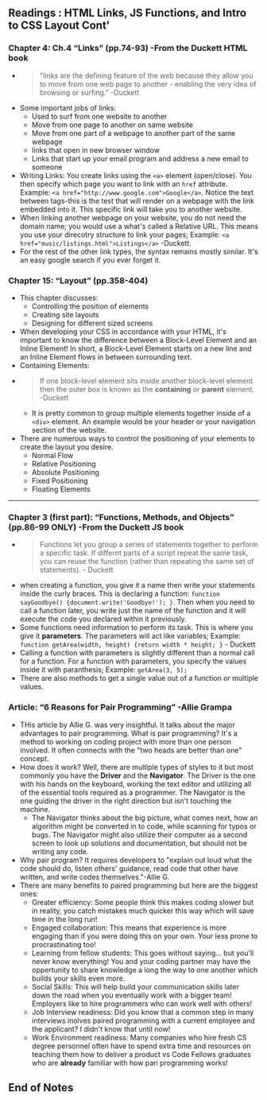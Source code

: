 ## Readings : HTML Links, JS Functions, and Intro to CSS Layout Cont'

### Chapter 4: Ch.4 “Links” (pp.74-93) -From the Duckett HTML book
- > "links are the defining feature of the web because they allow you to move from one web page to another - enabling the very idea of browsing or surfing." -Duckett
- Some important jobs of links:
  * Used to surf from one website to another
  * Move from one page to another on same website
  * Move from one part of a webpage to another part of the same webpage
  * links that open in new browser window
  * Links that start up your email program and address a new email to someone
- Writing Links: You create links using the `<a>` element (open/close). You then specify which page you want to link with an `href` attribute. Example: `<a href="http://www.google.com">Google</a>`. Notice the text between tags-this is the test that will render on a webpage with the link embedded into it. This specific link will take you to another website.
- When linking another webpage on your website, you do not need the domain name; you would use a what's called a Relative URL. This means you use your direcotry structure to link your pages; Example: `<a href="music/listings.html">Listings</a>` -Duckett.
- For the rest of the other link types, the syntax remains mostly similar. It's an easy google search if you ever forget it.

### Chapter 15: “Layout” (pp.358-404)
- This chapter discusses:
  * Controlling the position of elements
  * Creating site layouts
  * Designing for different sized screens
- When developing your CSS in accordance with your HTML, it's important to know the difference between a Block-Level Element and an Inline Element! In short, a Block-Level Element starts on a new line and an Inline Element flows in between surrounding text.
- Containing Elements: 
- > If one block-level element sits inside another block-level element then the outer box is known as the **containing** or **parent** element. -Duckett
  * It is pretty common to group multiple elements together inside of a `<div>` element. An example would be your header or your navigation section of the website.
- There are numerous ways to control the positioning of your elements to create the layout you desire.
  * Normal Flow
  * Relative Positioning
  * Absolute Positioning
  * Fixed Positioning
  * Floating Elements

*** 

### Chapter 3 (first part): “Functions, Methods, and Objects” (pp.86-99 ONLY) -From the Duckett JS book
- > Functions let you group a series of statements together to perform a specific task. If differnt parts of a script repeat the same task, you can reuse the function (rather than repeating the same set of statements). - Duckett
- when creating a function, you give it a name then write your statements inside the curly braces. This is declaring a function: `function sayGoodbye() {document.write('Goodbye!'); }`. Then when you need to call a function later, you write just the name of the function and it will execute the code you declared within it previously.
- Some functions need information to perform its task. This is where you give it **parameters**. The parameters will act like variables; Example: `function getArea(width, height) {return width * height; }` - Duckett
- Calling a function with parameters is slightly different than a normal call for a function. For a function with parameters, you specify the values inside it with paranthesis; Example: `getArea(3, 5);`
- There are also methods to get a single value out of a function or multiple values.

### Article: “6 Reasons for Pair Programming” -Allie Grampa
- THis article by Allie G. was very insightful. It talks about the major advantages to pair programming. What is pair programming? It's a method to working on coding project with more than one person involved. It often connects with the "two heads are better than one" concept.
- How does it work? Well, there are multiple types of styles to it but most commonly you have the **Driver** and the **Navigator**. The Driver is the one with his hands on the keyboard, working the text editor and utilizing all of the essential tools required as a programmer. The Navigator is the one guiding the driver in the right direction but isn't touching the machine.
  * The Navigator thinks about the big picture, what comes next, how an algorithm might be converted in to code, while scanning for typos or bugs. The Navigator might also utilize their computer as a second screen to look up solutions and documentation, but should not be writing any code.
- Why pair program? It requires developers to "explain out loud what the code should do, listen others' guidance, read code that other have written, and write codes themselves."-Allie G.
- There are many benefits to paired programming but here are the biggest ones:
  * Greater efficiency: Some people think this makes coding slower but in reality, you catch mistakes much quicker this way which will save time in the long run!
  * Engaged collaboration: This means that experience is more engaging than if you were doing this on your own. Your less prone to procrastinating too!
  * Learning from fellow students: This goes without saying... but you'll never know everything! You and your coding partner may have the oppertunity to share knowledge a long the way to one another which builds your skills even more.
  * Social Skills: This will help build your communication skills later down the road when you eventually work with a bigger team! Employers like to hire programmers who can work well with others!
  * Job Interview readiness: Did you know that a common step in many interviews inolves paired programming with a current employee and the applicant? I didn't know that until now!
  * Work Environment readiness: Many companies who hire fresh CS degree personnel often have to spend extra time and resources on teaching them how to deliver a product vs Code Fellows graduates who are **already** familiar with how pari programming works!
 
 ## End of Notes
